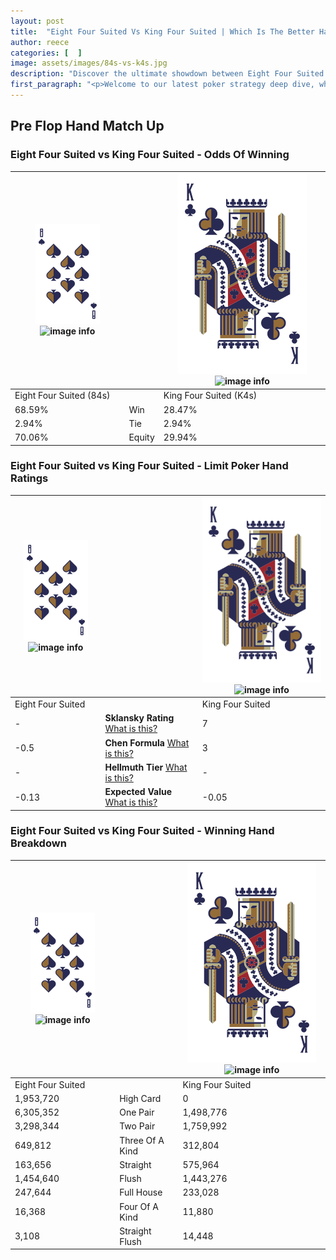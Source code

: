 ```yaml
---
layout: post
title:  "Eight Four Suited Vs King Four Suited | Which Is The Better Hand In Poker? A Complete Guide"
author: reece
categories: [  ]
image: assets/images/84s-vs-k4s.jpg
description: "Discover the ultimate showdown between Eight Four Suited and King Four Suited in poker! Uncover the odds, strategies, and scenarios where one hand triumphs over the other. Get ready to up your poker game with this thrilling analysis."
first_paragraph: "<p>Welcome to our latest poker strategy deep dive, where we're pitting two distinct hands against each other in a high-stakes showdown: Eight Four Suited vs King Four Suited.</p><p>In the dynamic world of poker, every decision counts, and knowing which hand holds the upper hand is key to your success at the table.</p><p>In this article, we'll dissect these two hands, explore the scenarios where one dominates the other, and equip you with the knowledge to make strategic choices that can tip the odds in your favor.</p><p>Get ready to unravel the intriguing dynamics of these poker hands and elevate your game to new heights.</p>"
---
```




[comment]: # (sp0)

## Pre Flop Hand Match Up

<div class="table hand-ratings" markdown="1"> 



### Eight Four Suited vs King Four Suited - Odds Of Winning


    
| ![image info](assets/images/hand1/8.png) ![image info](assets/images/hand1/4s.png) |  | ![image info](assets/images/hand2/K.png) ![image info](assets/images/hand2/4s.png) |
| -------- | -------- | -------- |
| Eight Four Suited (84s) |  | King Four Suited (K4s) |
| 68.59% | Win | 28.47% |
| 2.94% | Tie | 2.94% |
| 70.06% | Equity | 29.94% |




[comment]: # (sp1)



### Eight Four Suited vs King Four Suited - Limit Poker Hand Ratings


    
| ![image info](assets/images/hand1/8.png) ![image info](assets/images/hand1/4s.png) |  | ![image info](assets/images/hand2/K.png) ![image info](assets/images/hand2/4s.png) |
| -------- | -------- | -------- |
| Eight Four Suited |  | King Four Suited |
| - | **Sklansky Rating** [What is this?](/sklansky-rating-explained) | 7 |
| -0.5 | **Chen Formula** [What is this?](/chen-formula-explained) | 3 |
| - | **Hellmuth Tier** [What is this?](/Hellmuth-tier-explained) | - |
| -0.13 | **Expected Value** [What is this?](/expected-value-explained) | -0.05 |




[comment]: # (sp2)



### Eight Four Suited vs King Four Suited - Winning Hand Breakdown


    
| ![image info](assets/images/hand1/8.png) ![image info](assets/images/hand1/4s.png) |  | ![image info](assets/images/hand2/K.png) ![image info](assets/images/hand2/4s.png) |
| -------- | -------- | -------- |
| Eight Four Suited |  | King Four Suited |
| 1,953,720 | High Card | 0 |
| 6,305,352 | One Pair | 1,498,776 |
| 3,298,344 | Two Pair | 1,759,992 |
| 649,812 | Three Of A Kind | 312,804 |
| 163,656 | Straight | 575,964 |
| 1,454,640 | Flush | 1,443,276 |
| 247,644 | Full House | 233,028 |
| 16,368 | Four Of A Kind | 11,880 |
| 3,108 | Straight Flush | 14,448 |




[comment]: # (sp3)



</div>

[comment]: # (sp4)



[comment]: # (sp5)

